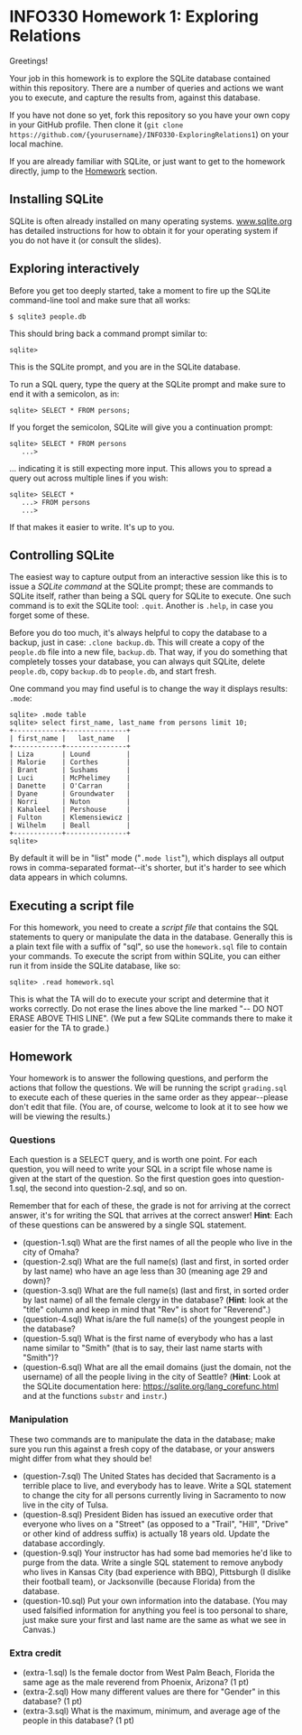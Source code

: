 # INFO330 Homework 1: Exploring Relations
Greetings!

Your job in this homework is to explore the SQLite database contained within this repository. There are a number of queries and actions we want you to execute, and capture the results from, against this database.

If you have not done so yet, fork this repository so you have your own copy in your GitHub profile. Then clone it (`git clone https://github.com/{yourusername}/INFO330-ExploringRelations1`) on your local machine.

If you are already familiar with SQLite, or just want to get to the homework directly, jump to the [Homework](#homework) section.

## Installing SQLite
SQLite is often already installed on many operating systems. www.sqlite.org has detailed instructions for how to obtain it for your operating system if you do not have it (or consult the slides).

## Exploring interactively
Before you get too deeply started, take a moment to fire up the SQLite command-line tool and make sure that all works:

```
$ sqlite3 people.db
```

This should bring back a command prompt similar to:

```
sqlite>
```

This is the SQLite prompt, and you are in the SQLite database.

To run a SQL query, type the query at the SQLite prompt and make sure to end it with a semicolon, as in:

```
sqlite> SELECT * FROM persons;
```

If you forget the semicolon, SQLite will give you a continuation prompt:

```
sqlite> SELECT * FROM persons
   ...>
```

... indicating it is still expecting more input. This allows you to spread a query out across multiple lines if you wish:

```
sqlite> SELECT *
   ...> FROM persons
   ...>
```

If that makes it easier to write. It's up to you.

## Controlling SQLite
The easiest way to capture output from an interactive session like this is to issue a *SQLite command* at the SQLite prompt; these are commands to SQLite itself, rather than being a SQL query for SQLite to execute. One such command is to exit the SQLite tool: `.quit`. Another is `.help`, in case you forget some of these.

Before you do too much, it's always helpful to copy the database to a backup, just in case: `.clone backup.db`. This will create a copy of the `people.db` file into a new file, `backup.db`. That way, if you do something that completely tosses your database, you can always quit SQLite, delete `people.db`, copy `backup.db` to `people.db`, and start fresh.

One command you may find useful is to change the way it displays results: `.mode`:

```
sqlite> .mode table
sqlite> select first_name, last_name from persons limit 10;
+------------+---------------+
| first_name |   last_name   |
+------------+---------------+
| Liza       | Lound         |
| Malorie    | Corthes       |
| Brant      | Sushams       |
| Luci       | McPhelimey    |
| Danette    | O'Carran      |
| Dyane      | Groundwater   |
| Norri      | Nuton         |
| Kahaleel   | Pershouse     |
| Fulton     | Klemensiewicz |
| Wilhelm    | Beall         |
+------------+---------------+
sqlite>
```

By default it will be in "list" mode ("`.mode list`"), which displays all output rows in comma-separated format--it's shorter, but it's harder to see which data appears in which columns.

## Executing a script file
For this homework, you need to create a *script file* that contains the SQL statements to query or manipulate the data in the database. Generally this is a plain text file with a suffix of "sql", so use the `homework.sql` file to contain your commands. To execute the script from within SQLite, you can either run it from inside the SQLite database, like so:

```
sqlite> .read homework.sql
```

This is what the TA will do to execute your script and determine that it works correctly. Do not erase the lines above the line marked "-- DO NOT ERASE ABOVE THIS LINE". (We put a few SQLite commands there to make it easier for the TA to grade.)

## Homework
Your homework is to answer the following questions, and perform the actions that follow the questions. We will be running the script `grading.sql` to execute each of these queries in the same order as they appear--please don't edit that file. (You are, of course, welcome to look at it to see how we will be viewing the results.)

### Questions
Each question is a SELECT query, and is worth one point. For each question, you will need to write your SQL in a script file whose name is given at the start of the question. So the first question goes into question-1.sql, the second into question-2.sql, and so on.

Remember that for each of these, the grade is not for arriving at the correct answer, it's for writing the SQL that arrives at the correct answer! **Hint**: Each of these questions can be answered by a single SQL statement.

* (question-1.sql) What are the first names of all the people who live in the city of Omaha?
* (question-2.sql) What are the full name(s) (last and first, in sorted order by last name) who have an age less than 30 (meaning age 29 and down)?
* (question-3.sql) What are the full name(s) (last and first, in sorted order by last name) of all the female clergy in the database? (**Hint**: look at the "title" column and keep in mind that "Rev" is short for "Reverend".)
* (question-4.sql) What is/are the full name(s) of the youngest people in the database?
* (question-5.sql) What is the first name of everybody who has a last name similar to "Smith" (that is to say, their last name starts with "Smith")?
* (question-6.sql) What are all the email domains (just the domain, not the username) of all the people living in the city of Seattle? (**Hint**: Look at the SQLite documentation here: https://sqlite.org/lang_corefunc.html and at the functions `substr` and `instr`.)

### Manipulation
These two commands are to manipulate the data in the database; make sure you run this against a fresh copy of the database, or your answers might differ from what they should be!

* (question-7.sql) The United States has decided that Sacramento is a terrible place to live, and everybody has to leave. Write a SQL statement to change the city for all persons currently living in Sacramento to now live in the city of Tulsa.
* (question-8.sql) President Biden has issued an executive order that everyone who lives on a "Street" (as opposed to a "Trail", "Hill", "Drive" or other kind of address suffix) is actually 18 years old. Update the database accordingly.
* (question-9.sql) Your instructor has had some bad memories he'd like to purge from the data. Write a single SQL statement to remove anybody who lives in Kansas City (bad experience with BBQ), Pittsburgh (I dislike their football team), or Jacksonville (because Florida) from the database.
* (question-10.sql) Put your own information into the database. (You may used falsified information for anything you feel is too personal to share, just make sure your first and last name are the same as what we see in Canvas.)

### Extra credit

* (extra-1.sql) Is the female doctor from West Palm Beach, Florida the same age as the male reverend from Phoenix, Arizona? (1 pt)
* (extra-2.sql) How many different values are there for "Gender" in this database? (1 pt)
* (extra-3.sql) What is the maximum, minimum, and average age of the people in this database? (1 pt)
